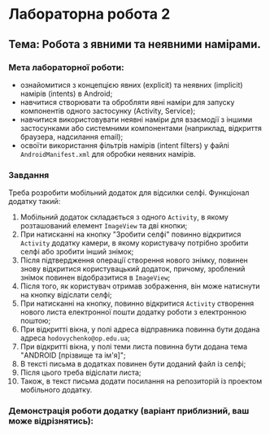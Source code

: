 # Лабораторна робота 2

## Тема: Робота з явними та неявними намірами.

### Мета лабораторної роботи:

* ознайомитися з концепцією явних (explicit) та неявних (implicit) намірів (intents) в Android;
* навчитися створювати та обробляти явні наміри для запуску компонентів одного застосунку (Activity, Service);
* навчитися використовувати неявні наміри для взаємодії з іншими застосунками або системними компонентами (наприклад, відкриття браузера, надсилання email);
* освоїти використання фільтрів намірів (intent filters) у файлі `AndroidManifest.xml` для обробки неявних намірів.

### Завдання

Треба розробити мобільний додаток для відсилки селфі. Функціонал додатку такий:

1.  Мобільний додаток складається з одного `Activity`, в якому розташований елемент `ImageView` та дві кнопки;
2.  При натисканні на кнопку "Зробити селфі" повинно відкритися `Activity` додатку камери, в якому користувачу потрібно зробити селфі або зробити інший знімок;
3.  Після підтвердження операції створення нового знімку, повинен знову відкритися користувацький додаток, причому, зроблений знімок повинен відобразитися в `ImageView`;
4.  Після того, як користувач отримав зображення, він може натиснути на кнопку відіслати селфі;
5.  При натисканні на кнопку, повинно відкритися `Activity` створення нового листа електронної пошти додатку роботи з електронною поштою;
6.  При відкритті вікна, у полі адреса відправника повинна бути додана адреса `hodovychenko@op.edu.ua`;
7.  При відкритті вікна, у полі теми листа повинна бути додана тема "ANDROID [прізвище та ім'я]";
8.  В тексті письма в додатках повинен бути доданий файл із селфі;
9.  Після цього треба відіслати листа;
10. Також, в текст письма додати посилання на репозиторій із проектом мобільного додатку.

### Демонстрація роботи додатку (варіант приблизний, ваш може відрізнятись):
